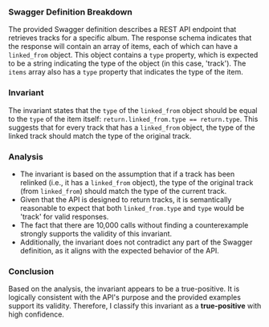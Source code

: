 ### Swagger Definition Breakdown
The provided Swagger definition describes a REST API endpoint that retrieves tracks for a specific album. The response schema indicates that the response will contain an array of items, each of which can have a `linked_from` object. This object contains a `type` property, which is expected to be a string indicating the type of the object (in this case, 'track'). The `items` array also has a `type` property that indicates the type of the item.

### Invariant
The invariant states that the `type` of the `linked_from` object should be equal to the `type` of the item itself: `return.linked_from.type == return.type`. This suggests that for every track that has a `linked_from` object, the type of the linked track should match the type of the original track.

### Analysis
- The invariant is based on the assumption that if a track has been relinked (i.e., it has a `linked_from` object), the type of the original track (from `linked_from`) should match the type of the current track. 
- Given that the API is designed to return tracks, it is semantically reasonable to expect that both `linked_from.type` and `type` would be 'track' for valid responses.
- The fact that there are 10,000 calls without finding a counterexample strongly supports the validity of this invariant. 
- Additionally, the invariant does not contradict any part of the Swagger definition, as it aligns with the expected behavior of the API.

### Conclusion
Based on the analysis, the invariant appears to be a true-positive. It is logically consistent with the API's purpose and the provided examples support its validity. Therefore, I classify this invariant as a **true-positive** with high confidence.
